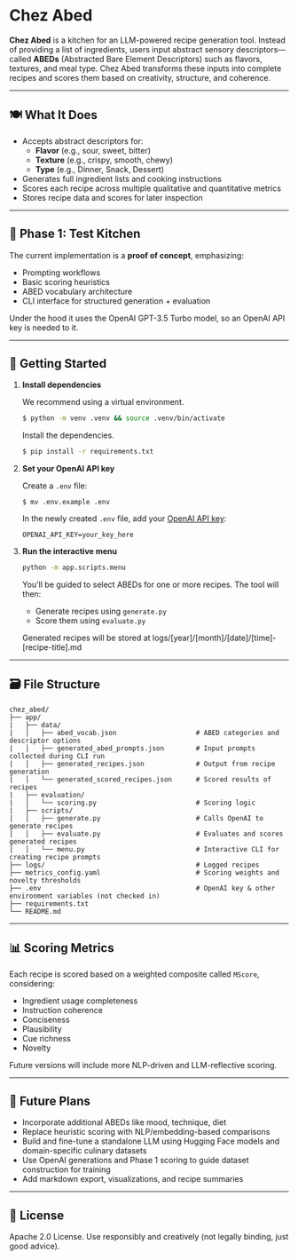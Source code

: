 # Chez Abed

**Chez Abed** is a kitchen for an LLM-powered recipe generation tool. Instead of providing a list of ingredients, users input abstract sensory descriptors—called **ABEDs** (Abstracted Bare Element Descriptors) such as flavors, textures, and meal type. Chez Abed transforms these inputs into complete recipes and scores them based on creativity, structure, and coherence.

---

## 🍽️ What It Does

- Accepts abstract descriptors for:
  - **Flavor** (e.g., sour, sweet, bitter)
  - **Texture** (e.g., crispy, smooth, chewy)
  - **Type** (e.g., Dinner, Snack, Dessert)
- Generates full ingredient lists and cooking instructions
- Scores each recipe across multiple qualitative and quantitative metrics
- Stores recipe data and scores for later inspection

---

## 🧪 Phase 1: Test Kitchen

The current implementation is a **proof of concept**, emphasizing:
- Prompting workflows
- Basic scoring heuristics
- ABED vocabulary architecture
- CLI interface for structured generation + evaluation

Under the hood it uses the OpenAI GPT-3.5 Turbo model, so an OpenAI API key is needed to it.

---

## 🚀 Getting Started

1. **Install dependencies**

   We recommend using a virtual environment.

   ```bash
   $ python -m venv .venv && source .venv/bin/activate 
   ```

   Install the dependencies.

   ```bash
   $ pip install -r requirements.txt
   ```

2. **Set your OpenAI API key**

   Create a `.env` file:

   ```
   $ mv .env.example .env
   ```

    In the newly created `.env` file, add your [OpenAI API key](https://platform.openai.com/api-keys):
   ```env
   OPENAI_API_KEY=your_key_here
   ```

3. **Run the interactive menu**

   ```bash
   python -m app.scripts.menu
   ```

   You'll be guided to select ABEDs for one or more recipes. The tool will then:
   - Generate recipes using `generate.py`
   - Score them using `evaluate.py`

   Generated recipes will be stored at logs/[year]/[month]/[date]/[time]-[recipe-title].md
---

## 🗃️ File Structure

```
chez_abed/
├── app/
|   ├── data/
|   │   ├── abed_vocab.json                    # ABED categories and descriptor options
|   │   ├── generated_abed_prompts.json        # Input prompts collected during CLI run
|   │   ├── generated_recipes.json             # Output from recipe generation
|   │   └── generated_scored_recipes.json      # Scored results of recipes
|   ├── evaluation/
|   │   └── scoring.py                         # Scoring logic
|   ├── scripts/
|   │   ├── generate.py                        # Calls OpenAI to generate recipes
|   │   ├── evaluate.py                        # Evaluates and scores generated recipes
|   │   └── menu.py                            # Interactive CLI for creating recipe prompts
├── logs/                                      # Logged recipes
├── metrics_config.yaml                        # Scoring weights and novelty thresholds
├── .env                                       # OpenAI key & other environment variables (not checked in)
├── requirements.txt
└── README.md
```

---

## 📊 Scoring Metrics

Each recipe is scored based on a weighted composite called `MScore`, considering:

- Ingredient usage completeness
- Instruction coherence
- Conciseness
- Plausibility
- Cue richness
- Novelty

Future versions will include more NLP-driven and LLM-reflective scoring.

---

## 🧠 Future Plans

- Incorporate additional ABEDs like mood, technique, diet
- Replace heuristic scoring with NLP/embedding-based comparisons
- Build and fine-tune a standalone LLM using Hugging Face models and domain-specific culinary datasets
- Use OpenAI generations and Phase 1 scoring to guide dataset construction for training
- Add markdown export, visualizations, and recipe summaries

---

## 🍷 License

Apache 2.0 License. Use responsibly and creatively (not legally binding, just good advice).
